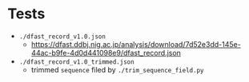 # Tests

- `./dfast_record_v1.0.json`
  - <https://dfast.ddbj.nig.ac.jp/analysis/download/7d52e3dd-145e-44ac-b9fe-4d0d441098e9/dfast_record.json>
- `./dfast_record_v1.0_trimmed.json`
  - trimmed `sequence` filed by `./trim_sequence_field.py`
